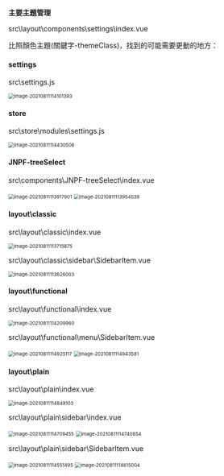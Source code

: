 **主要主題管理**

src\layout\components\settings\index.vue



比照顏色主題(關鍵字-themeClass)，找到的可能需要更動的地方：

#### settings

src\settings.js

<img src="https://raw.githubusercontent.com/cynthia204z/mybed1/master/img/image-20210811114101393.png" alt="image-20210811114101393" style="zoom:67%;" />



#### store

src\store\modules\settings.js

<img src="https://raw.githubusercontent.com/cynthia204z/mybed1/master/img/image-20210811114430506.png" alt="image-20210811114430506" style="zoom:67%;" />



#### JNPF-treeSelect

src\components\JNPF-treeSelect\index.vue

<img src="https://raw.githubusercontent.com/cynthia204z/mybed1/master/img/image-20210811113917901.png" alt="image-20210811113917901" style="zoom:67%;" />

<img src="https://raw.githubusercontent.com/cynthia204z/mybed1/master/img/image-20210811113954539.png" alt="image-20210811113954539" style="zoom:67%;" />



#### layout\classic

src\layout\classic\index.vue

<img src="https://raw.githubusercontent.com/cynthia204z/mybed1/master/img/image-20210811113715875.png" alt="image-20210811113715875" style="zoom: 67%;" />

src\layout\classic\sidebar\SidebarItem.vue

<img src="https://raw.githubusercontent.com/cynthia204z/mybed1/master/img/image-20210811113626003.png" alt="image-20210811113626003" style="zoom:67%;" />



#### layout\functional

src\layout\functional\index.vue

<img src="https://raw.githubusercontent.com/cynthia204z/mybed1/master/img/image-20210811114209960.png" alt="image-20210811114209960" style="zoom:67%;" />

src\layout\functional\menu\SidebarItem.vue

<img src="https://raw.githubusercontent.com/cynthia204z/mybed1/master/img/image-20210811114925117.png" alt="image-20210811114925117" style="zoom:67%;" />

<img src="https://raw.githubusercontent.com/cynthia204z/mybed1/master/img/image-20210811114943581.png" alt="image-20210811114943581" style="zoom:67%;" />



#### layout\plain

src\layout\plain\index.vue

<img src="https://raw.githubusercontent.com/cynthia204z/mybed1/master/img/image-20210811114849103.png" alt="image-20210811114849103" style="zoom:67%;" />

src\layout\plain\sidebar\index.vue

<img src="https://raw.githubusercontent.com/cynthia204z/mybed1/master/img/image-20210811114709455.png" alt="image-20210811114709455" style="zoom:67%;" />

<img src="https://raw.githubusercontent.com/cynthia204z/mybed1/master/img/image-20210811114740854.png" alt="image-20210811114740854" style="zoom:67%;" />

src\layout\plain\sidebar\SidebarItem.vue

<img src="https://raw.githubusercontent.com/cynthia204z/mybed1/master/img/image-20210811114551495.png" alt="image-20210811114551495" style="zoom:67%;" />

<img src="https://raw.githubusercontent.com/cynthia204z/mybed1/master/img/image-20210811114615004.png" alt="image-20210811114615004" style="zoom:67%;" />





